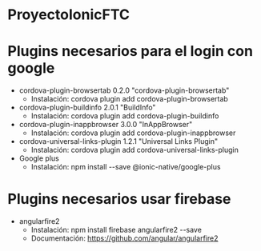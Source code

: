 # ProyectoIonicFTC

# Plugins necesarios para el login con google

- cordova-plugin-browsertab 0.2.0 "cordova-plugin-browsertab"
  - Instalación: cordova plugin add cordova-plugin-browsertab
- cordova-plugin-buildinfo 2.0.1 "BuildInfo"
  - Instalación: cordova plugin add cordova-plugin-buildinfo
- cordova-plugin-inappbrowser 3.0.0 "InAppBrowser"
  - Instalación: cordova plugin add cordova-plugin-inappbrowser
- cordova-universal-links-plugin 1.2.1 "Universal Links Plugin"
  - Instalación: cordova plugin add cordova-universal-links-plugin
- Google plus
  - Instalación: npm install --save @ionic-native/google-plus

# Plugins necesarios usar firebase

- angularfire2
  - Instalación: npm install firebase angularfire2 --save
  - Documentación: https://github.com/angular/angularfire2